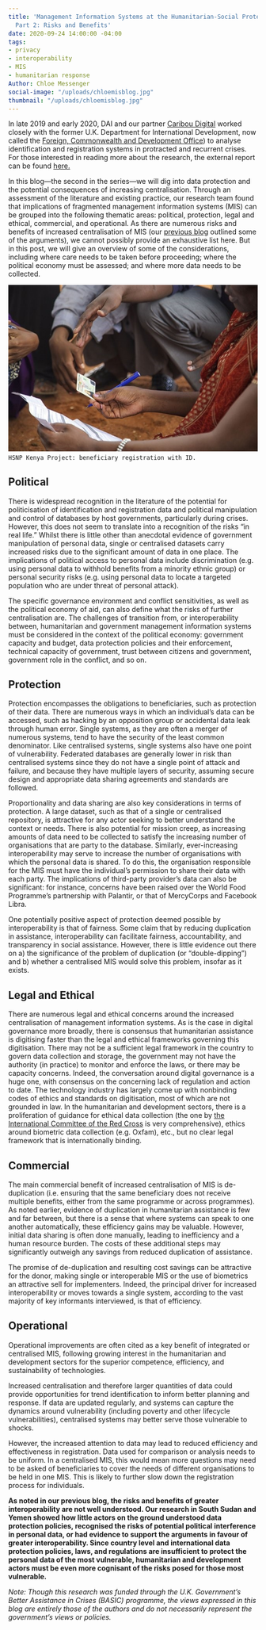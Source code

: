 ```yaml
---
title: 'Management Information Systems at the Humanitarian-Social Protection Nexus,
  Part 2: Risks and Benefits'
date: 2020-09-24 14:00:00 -04:00
tags:
- privacy
- interoperability
- MIS
- humanitarian response
Author: Chloe Messenger
social-image: "/uploads/chloemisblog.jpg"
thumbnail: "/uploads/chloemisblog.jpg"
---
```


In late 2019 and early 2020, DAI and our partner [Caribou Digital](https://www.cariboudigital.net/) worked closely with the former U.K. Department for International Development, now called the [Foreign, Commonwealth and Development Office](https://www.gov.uk/government/organisations/foreign-commonwealth-development-office)) to analyse identification and registration systems in protracted and recurrent crises. For those interested in reading more about the research, the external report can be found [here.](https://www.dai.com/uploads/bsic-MIS-2020.pdf)

In this blog—the second in the series—we will dig into data protection and the potential consequences of increasing centralisation. Through an assessment of the literature and existing practice, our research team found that implications of fragmented management information systems (MIS) can be grouped into the following thematic areas: political, protection, legal and ethical, commercial, and operational. As there are numerous risks and benefits of increased centralisation of MIS (our [previous blog](https://dai-global-digital.com/management-information-systems-at-the-humanitarian-social-protection-nexus-interoperability.html) outlined some of the arguments), we cannot possibly provide an exhaustive list here. But in this post, we will give an overview of some of the considerations, including where care needs to be taken before proceeding; where the political economy must be assessed; and where more data needs to be collected.

<!--more-->

![chloemisblog.jpg](/uploads/chloemisblog.jpg)`HSNP Kenya Project: beneficiary registration with ID.`

## Political

There is widespread recognition in the literature of the potential for politicisation of identification and registration data and political manipulation and control of databases by host governments, particularly during crises. However, this does not seem to translate into a recognition of the risks “in real life.” Whilst there is little other than anecdotal evidence of government manipulation of personal data, single or centralised datasets carry increased risks due to the significant amount of data in one place. The implications of political access to personal data include discrimination (e.g. using personal data to withhold benefits from a minority ethnic group) or personal security risks (e.g. using personal data to locate a targeted population who are under threat of personal attack).

The specific governance environment and conflict sensitivities, as well as the political economy of aid, can also define what the risks of further centralisation are. The challenges of transition from, or interoperability between, humanitarian and government management information systems must be considered in the context of the political economy: government capacity and budget, data protection policies and their enforcement, technical capacity of government, trust between citizens and government, government role in the conflict, and so on.

## Protection

Protection encompasses the obligations to beneficiaries, such as protection of their data. There are numerous ways in which an individual’s data can be accessed, such as hacking by an opposition group or accidental data leak through human error. Single systems, as they are often a merger of numerous systems, tend to have the security of the least common denominator. Like centralised systems, single systems also have one point of vulnerability. Federated databases are generally lower in risk than centralised systems since they do not have a single point of attack and failure, and because they have multiple layers of security, assuming secure design and appropriate data sharing agreements and standards are followed.

Proportionality and data sharing are also key considerations in terms of protection. A large dataset, such as that of a single or centralised repository, is attractive for any actor seeking to better understand the context or needs. There is also potential for mission creep, as increasing amounts of data need to be collected to satisfy the increasing number of organisations that are party to the database. Similarly, ever-increasing interoperability may serve to increase the number of organisations with which the personal data is shared. To do this, the organisation responsible for the MIS must have the individual’s permission to share their data with each party. The implications of third-party provider’s data can also be significant: for instance, concerns have been raised over the World Food Programme’s partnership with Palantir, or that of MercyCorps and Facebook Libra.

One potentially positive aspect of protection deemed possible by interoperability is that of fairness. Some claim that by reducing duplication in assistance, interoperability can facilitate fairness, accountability, and transparency in social assistance. However, there is little evidence out there on a) the significance of the problem of duplication (or “double-dipping”) and b) whether a centralised MIS would solve this problem, insofar as it exists.

## Legal and Ethical

There are numerous legal and ethical concerns around the increased centralisation of management information systems. As is the case in digital governance more broadly, there is consensus that humanitarian assistance is digitising faster than the legal and ethical frameworks governing this digitisation. There may not be a sufficient legal framework in the country to govern data collection and storage, the government may not have the authority (in practice) to monitor and enforce the laws, or there may be capacity concerns. Indeed, the conversation around digital governance is a huge one, with consensus on the concerning lack of regulation and action to date. The technology industry has largely come up with nonbinding codes of ethics and standards on digitisation, most of which are not grounded in law. In the humanitarian and development sectors, there is a proliferation of guidance for ethical data collection (the one by [the International Committee of the Red Cross](https://www.icrc.org/en/data-protection-humanitarian-action-handbook) is very comprehensive), ethics around biometric data collection (e.g. Oxfam), etc., but no clear legal framework that is internationally binding.

## Commercial

The main commercial benefit of increased centralisation of MIS is de-duplication (i.e. ensuring that the same beneficiary does not receive multiple benefits, either from the same programme or across programmes). As noted earlier, evidence of duplication in humanitarian assistance is few and far between, but there is a sense that where systems can speak to one another automatically, these efficiency gains may be valuable. However, initial data sharing is often done manually, leading to inefficiency and a human resource burden. The costs of these additional steps may significantly outweigh any savings from reduced duplication of assistance.

The promise of de-duplication and resulting cost savings can be attractive for the donor, making single or interoperable MIS or the use of biometrics an attractive sell for implementers. Indeed, the principal driver for increased interoperability or moves towards a single system, according to the vast majority of key informants interviewed, is that of efficiency.

## Operational

Operational improvements are often cited as a key benefit of integrated or centralised MIS, following growing interest in the humanitarian and development sectors for the superior competence, efficiency, and sustainability of technologies.

Increased centralisation and therefore larger quantities of data could provide opportunities for trend identification to inform better planning and response. If data are updated regularly, and systems can capture the dynamics around vulnerability (including poverty and other lifecycle vulnerabilities), centralised systems may better serve those vulnerable to shocks.

However, the increased attention to data may lead to reduced efficiency and effectiveness in registration. Data used for comparison or analysis needs to be uniform. In a centralised MIS, this would mean more questions may need to be asked of beneficiaries to cover the needs of different organisations to be held in one MIS. This is likely to further slow down the registration process for individuals.

**As noted in our previous blog, the risks and benefits of greater interoperability are not well understood. Our research in South Sudan and Yemen showed how little actors on the ground understood data protection policies, recognised the risks of potential political interference in personal data, or had evidence to support the arguments in favour of greater interoperability. Since country level and international data protection policies, laws, and regulations are insufficient to protect the personal data of the most vulnerable, humanitarian and development actors must be even more cognisant of the risks posed for those most vulnerable.**

*Note: Though this research was funded through the U.K. Government’s Better Assistance in Crises (BASIC) programme, the views expressed in this blog are entirely those of the authors and do not necessarily represent the government’s views or policies.*